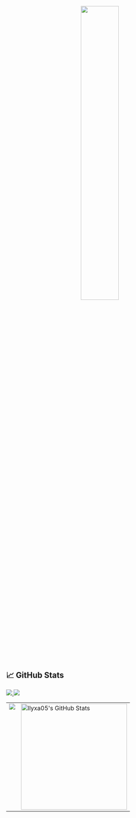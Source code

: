 <p align=center>
    <a href="https://discord.com/users/1040321372758487112"><img src="https://lanyard-profile-readme.vercel.app/api/1040321372758487112" width=45%></a>
  </p>
  
  ## &#x1f4c8; GitHub Stats
  
  <a href="https://github.com/llyxa05?tab=followers">
    <img src="https://img.shields.io/github/followers/llyxa05">
  </a>
  
  <a href="https://github.com/llyxa05">
     <img src="https://komarev.com/ghpvc/?username=llyxa05">
  </a>
  </br>
  
  <table>
    <tr>
      <!-- Most Used Languages -->
      <td valign="top">
        <a href="https://github.com/llyxa05">
          <img src="https://github-readme-stats.vercel.app/api/top-langs/?username=llyxa05&title_color=fff&text_color=fff&icon_color=ffff00&bg_color=1a1c1f" />
        </a>
      </td>
      <!-- GitHub Stats -->
      <td valign="top">
        <a href="https://github.com/llyxa05">
          <img height="285" src="https://github-readme-stats.vercel.app/api?username=llyxa05&show_icons=true&line_height=27&count_private=true&title_color=fff&text_color=fff&icon_color=ffff00&bg_color=1a1c1f" alt="llyxa05's GitHub Stats" />
        </a>
      </td>
    </tr>
  </table>
  
  </br>
  </br>
  
